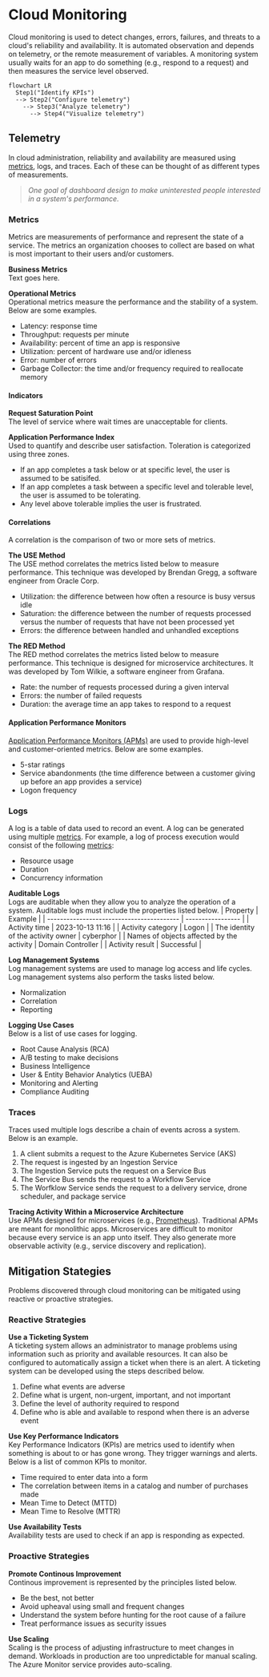 # Cloud Monitoring
Cloud monitoring is used to detect changes, errors, failures, and threats to a cloud's reliability and availability. It is automated observation and depends on telemetry, or the remote measurement of variables. A monitoring system usually waits for an app to do something (e.g., respond to a request) and then measures the service level observed. 

```mermaid
flowchart LR
  Step1("Identify KPIs") 
  --> Step2("Configure telemetry")
    --> Step3("Analyze telemetry")
      --> Step4("Visualize telemetry")
```

## Telemetry
In cloud administration, reliability and availability are measured using [metrics](/cloud/monitoring/README.md#metrics), logs, and traces. Each of these can be thought of as different types of measurements. 

> *One goal of dashboard design to make uninterested people interested in a system's performance.*

### Metrics
Metrics are measurements of performance and represent the state of a service. The metrics an organization chooses to collect are based on what is most important to their users and/or customers.

**Business Metrics**   
Text goes here. 

**Operational Metrics**  
Operational metrics measure the performance and the stability of a system. Below are some examples.
* Latency: response time
* Throughput: requests per minute
* Availability: percent of time an app is responsive
* Utilization: percent of hardware use and/or idleness
* Error: number of errors
* Garbage Collector: the time and/or frequency required to reallocate memory

#### Indicators  
**Request Saturation Point**  
The level of service where wait times are unacceptable for clients. 

**Application Performance Index**  
Used to quantify and describe user satisfaction. Toleration is categorized using three zones. 
* If an app completes a task below or at specific level, the user is assumed to be satisifed. 
* If an app completes a task between a specific level and tolerable level, the user is assumed to be tolerating. 
* Any level above tolerable implies the user is frustrated. 

#### Correlations
A correlation is the comparison of two or more sets of metrics. 

**The USE Method**  
The USE method correlates the metrics listed below to measure performance. This technique was developed by Brendan Gregg, a software engineer from Oracle Corp. 
* Utilization: the difference between how often a resource is busy versus idle
* Saturation: the difference between the number of requests processed versus the number of requests that have not been processed yet
* Errors: the difference between handled and unhandled exceptions

**The RED Method**  
The RED method correlates the metrics listed below to measure performance. This technique is designed for microservice architectures. It was developed by Tom Wilkie, a software engineer from Grafana.  
* Rate: the number of requests processed during a given interval
* Errors: the number of failed requests
* Duration: the average time an app takes to respond to a request

#### Application Performance Monitors
[Application Performance Monitors (APMs)](/cloud/monitoring/apm.md) are used to provide high-level and customer-oriented metrics. Below are some examples. 
* 5-star ratings
* Service abandonments (the time difference between a customer giving up before an app provides a service)
* Logon frequency 

### Logs
A log is a table of data used to record an event. A log can be generated using multiple [metrics](/cloud/monitoring/README.md#metrics). For example, a log of process execution would consist of the following [metrics](/cloud/monitoring/README.md#metrics):
* Resource usage
* Duration
* Concurrency information

**Auditable Logs**  
Logs are auditable when they allow you to analyze the operation of a system. Auditable logs must include the properties listed below. 
| Property                                  | Example           | 
| ----------------------------------------- | ----------------- |
| Activity time                             | 2023-10-13 11:16  |
| Activity category                         | Logon             |
| The identity of the activity owner        | cyberphor         |
| Names of objects affected by the activity | Domain Controller |
| Activity result                           | Successful        |

**Log Management Systems**  
Log management systems are used to manage log access and life cycles. Log management systems also perform the tasks listed below. 
* Normalization
* Correlation
* Reporting

**Logging Use Cases**  
Below is a list of use cases for logging. 
* Root Cause Analysis (RCA)
* A/B testing to make decisions
* Business Intelligence 
* User & Entity Behavior Analytics (UEBA)
* Monitoring and Alerting
* Compliance Auditing

### Traces
Traces used multiple logs describe a chain of events across a system. Below is an example.
1. A client submits a request to the Azure Kubernetes Service (AKS)
2. The request is ingested by an Ingestion Service
3. The Ingestion Service puts the request on a Service Bus
4. The Service Bus sends the request to a Workflow Service
5. The Worfklow Service sends the request to a delivery service, drone scheduler, and package service

**Tracing Activity Within a Microservice Architecture**  
Use APMs designed for microservices (e.g., [Prometheus](/theory/cloud/monitoring/apm.md#prometheus)). Traditional APMs are meant for monolithic apps. Microservices are difficult to monitor because every service is an app unto itself. They also generate more observable activity (e.g., service discovery and replication). 

## Mitigation Stategies
Problems discovered through cloud monitoring can be mitigated using reactive or proactive strategies. 

### Reactive Strategies
**Use a Ticketing System**  
A ticketing system allows an administrator to manage problems using information such as priority and available resources. It can also be configured to automatically assign a ticket when there is an alert. 
A ticketing system can be developed using the steps described below. 
1. Define what events are adverse
2. Define what is urgent, non-urgent, important, and not important
3. Define the level of authority required to respond
4. Define who is able and available to respond when there is an adverse event

**Use Key Performance Indicators**  
Key Performance Indicators (KPIs) are metrics used to identify when something is about to or has gone wrong. They trigger warnings and alerts. Below is a list of common KPIs to monitor. 
* Time required to enter data into a form
* The correlation between items in a catalog and number of purchases made
* Mean Time to Detect (MTTD)
* Mean Time to Resolve (MTTR)

**Use Availability Tests**   
Availability tests are used to check if an app is responding as expected. 

### Proactive Strategies
**Promote Continous Improvement**  
Continous improvement is represented by the principles listed below. 
* Be the best, not better
* Avoid upheaval using small and frequent changes
* Understand the system before hunting for the root cause of a failure
* Treat performance issues as security issues 

**Use Scaling**  
Scaling is the process of adjusting infrastructure to meet changes in demand. Workloads in production are too unpredictable for manual scaling. The Azure Monitor service provides auto-scaling.

